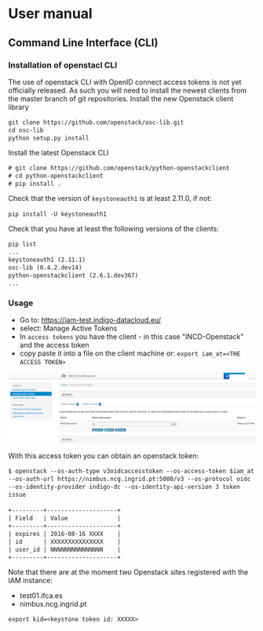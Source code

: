 # User manual

## Command Line Interface (CLI)

### Installation of openstacl CLI

The use of openstack CLI with OpenID connect access tokens is not yet
officially released. As such you will need to install the newest clients
from the master branch of git repositories. Install the new Openstack
client library

```
git clone https://github.com/openstack/osc-lib.git
cd osc-lib
python setup.py install
```

Install the latest Openstack CLI

```
# git clone https://github.com/openstack/python-openstackclient
# cd python-openstackclient
# pip install .
```

Check that the version of `keystoneauth1` is at least 2.11.0, if not:

`pip install -U keystoneauth1`

Check that you have at least the following versions of the clients:

```
pip list
...
keystoneauth1 (2.11.1)
osc-lib (0.4.2.dev14)
python-openstackclient (2.6.1.dev367)
...
```

### Usage

* Go to: https://iam-test.indigo-datacloud.eu/
* select: Manage Active Tokens
* In `access tokens` you have the client - in this case "INCD-Openstack"
and the access token
* copy paste it into a file on the client machine or:
    `export iam_at=<THE ACCESS TOKEN>`

![IAM login](images/iam-at01.png)

With this access token you can obtain an openstack token:

```
$ openstack --os-auth-type v3oidcaccesstoken --os-access-token $iam_at --os-auth-url https://nimbus.ncg.ingrid.pt:5000/v3 --os-protocol oidc --os-identity-provider indigo-dc --os-identity-api-version 3 token issue

+---------+--------------------+
| Field   | Value              |
+---------+--------------------+
| expires | 2016-08-16 XXXX    |
| id      | XXXXXXXXXXXXXXX    |
| user_id | NNNNNNNNNNNNNNN    |
+---------+--------------------+
```

Note that there are at the moment two Openstack sites registered with
the IAM instance:
* test01.ifca.es
* nimbus.ncg.ingrid.pt

```
export kid=<keystone token id: XXXXX>
```

